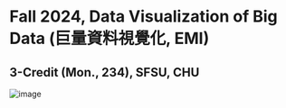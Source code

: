 # Fall 2024, Data Visualization of Big Data (巨量資料視覺化, EMI)

## 3-Credit (Mon., 234), SFSU, CHU

![image](https://github.com/user-attachments/assets/baf2663f-6615-4e29-b34d-d12dd0afc01d)

